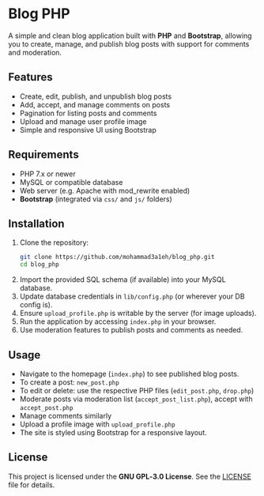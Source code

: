 # Blog PHP

A simple and clean blog application built with **PHP** and **Bootstrap**, allowing you to create, manage, and publish blog posts with support for comments and moderation.

## Features
- Create, edit, publish, and unpublish blog posts
- Add, accept, and manage comments on posts
- Pagination for listing posts and comments
- Upload and manage user profile image
- Simple and responsive UI using Bootstrap

## Requirements
- PHP 7.x or newer
- MySQL or compatible database
- Web server (e.g. Apache with mod_rewrite enabled)
- **Bootstrap** (integrated via `css/` and `js/` folders)

## Installation
1. Clone the repository:
   ```bash
   git clone https://github.com/mohammad3a1eh/blog_php.git
   cd blog_php
   ```
2. Import the provided SQL schema (if available) into your MySQL database.
3. Update database credentials in `lib/config.php` (or wherever your DB config is).
4. Ensure `upload_profile.php` is writable by the server (for image uploads).
5. Run the application by accessing `index.php` in your browser.
6. Use moderation features to publish posts and comments as needed.

## Usage
- Navigate to the homepage (`index.php`) to see published blog posts.
- To create a post: `new_post.php`
- To edit or delete: use the respective PHP files (`edit_post.php`, `drop.php`)
- Moderate posts via moderation list (`accept_post_list.php`), accept with `accept_post.php`
- Manage comments similarly
- Upload a profile image with `upload_profile.php`
- The site is styled using Bootstrap for a responsive layout.

## License
This project is licensed under the **GNU GPL‑3.0 License**. See the [LICENSE](LICENSE) file for details.
